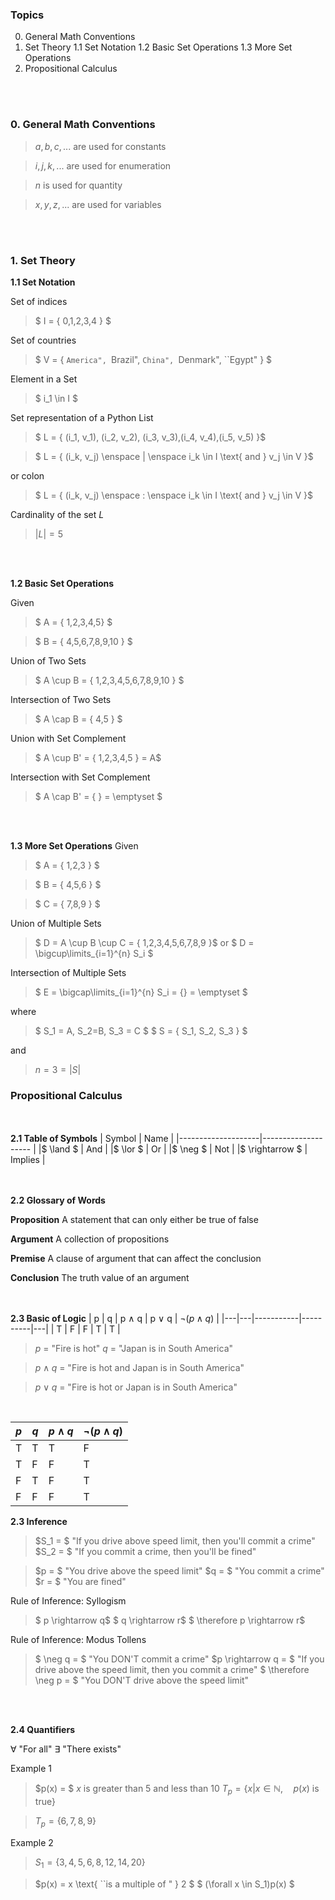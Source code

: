 ### Topics

0. General Math Conventions
1. Set Theory
1.1 Set Notation
1.2 Basic Set Operations
1.3 More Set Operations
2. Propositional Calculus

<br/><br/>
### 0. General Math Conventions
> $a,b,c,...$ are used for constants

> $i,j,k,...$ are used for enumeration

> $n$ is used for quantity

> $x,y,z,...$ are used for variables



<br/><br/>
### 1. Set Theory

**1.1 Set Notation**

Set of indices
> $ I = \{ 0,1,2,3,4 \} $

Set of countries
> $ V = \{ ``America", ``Brazil", ``China", ``Denmark", ``Egypt" \} $


Element in a Set
> $ i_1 \in I $


Set representation of a Python List
> $ L = \{ (i_1, v_1), (i_2, v_2), (i_3, v_3),(i_4, v_4),(i_5, v_5) \}$ 

> $ L = \{ (i_k, v_j) \enspace | \enspace i_k \in I \text{ and } v_j \in V \}$

or colon

> $ L = \{ (i_k, v_j) \enspace : \enspace i_k \in I \text{ and } v_j \in V \}$



Cardinality of the set $L$

> $| L | = 5$

<br/><br/>

**1.2 Basic Set Operations**

Given
> $ A = \{ 1,2,3,4,5\} $

> $ B =  \{ 4,5,6,7,8,9,10 \} $

Union of Two Sets
> $ A \cup B = \{ 1,2,3,4,5,6,7,8,9,10 \} $ 

Intersection of Two Sets
> $ A \cap B = \{ 4,5 \} $


Union with Set Complement
> $ A \cup B' = \{ 1,2,3,4,5 \} = A$

Intersection with Set Complement
> $ A \cap B' = \{  \} = \emptyset $

<br/><br/>

**1.3 More Set Operations**
Given
> $ A = \{ 1,2,3 \} $

> $ B = \{ 4,5,6 \} $

> $ C = \{ 7,8,9 \} $

Union of Multiple Sets
> $ D = A \cup B \cup C = \{ 1,2,3,4,5,6,7,8,9 \}$
or
> $ D = \bigcup\limits_{i=1}^{n} S_i $ 

Intersection of Multiple Sets
> $ E = \bigcap\limits_{i=1}^{n} S_i = \{\} = \emptyset $ 


where
> $ S_1 = A, S_2=B, S_3 = C  $ 
> $ S = \{ S_1, S_2, S_3 \} $

and
> $n = 3 = |S|$




### Propositional Calculus

<br/><br/>
**2.1 Table of Symbols**
| Symbol             | Name                |
|--------------------|-------------------- |
|$ \land $           | And                 |
|$ \lor $            | Or                  |
|$ \neg $            | Not                 |
|$ \rightarrow $     | Implies             |


<br/><br/>
**2.2 Glossary of Words**

**Proposition**
A statement that can only either be true of false

**Argument**
A collection of propositions

**Premise**
A clause of argument that can affect the conclusion

**Conclusion**
The truth value of an argument



<br/><br/>
**2.3 Basic of Logic**
| p | q | p $\land$ q | p $\lor$ q | $\neg(p \land q)$ |
|---|---|-----------|----------|---|
| T | F | F | T | T |


> $p$ = "Fire is hot"
> $q$ = "Japan is in South America"



> $p \land q$ = "Fire is hot and Japan is in South America"

> $p \lor q$ = "Fire is hot or Japan is in South America"

<br/>

| $p$ | $q$ | $p \land q$ | $\neg (p \land q)$ |
|-----|-----|-------------|------------|
| T | T | T | F |
| T | F | F | T |
| F | T | F | T |
| F | F | F | T |


**2.3 Inference**

> $S_1 = $ "If you drive above speed limit, then you'll commit a crime"
> $S_2 = $ "If you commit a crime, then you'll be fined"

> $p = $ "You drive above the speed limit"
> $q = $ "You commit a crime"
> $r = $ "You are fined"

Rule of Inference: Syllogism
> $ p \rightarrow q$
> $ q \rightarrow r$
> $ \therefore p \rightarrow r$

Rule of Inference: Modus Tollens
> $ \neg q = $ "You DON'T commit a crime"
> $p \rightarrow q = $ "If you drive above the speed limit, then you commit a crime"
> $ \therefore \neg p = $ "You DON'T drive above the speed limit"


<br/><br/>

**2.4 Quantifiers**

$\forall$ "For all"
$\exists$ "There exists"

Example 1

> $p(x) = $ $x$ is greater than $5$ and less than $10$
> $T_p = \{ x | x \in \mathbb{N}, \quad p(x) \text{ is true} \}$


> $T_p = \{ 6,7,8,9\}$


Example 2
> $S_1 = \{ 3,4,5,6,8,12,14,20 \}$

> $p(x) = x \text{ ``is a multiple of " } 2 $
> $ (\forall x \in S_1)p(x) $




<br/><br/><br/><br/>
<br/><br/><br/><br/>
<br/><br/><br/><br/>
<br/><br/><br/><br/>
<br/><br/><br/><br/>